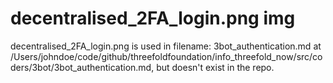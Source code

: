 # decentralised_2FA_login.png img 
decentralised_2FA_login.png is used in filename: 3bot_authentication.md at /Users/johndoe/code/github/threefoldfoundation/info_threefold_now/src/coders/3bot/3bot_authentication.md, but doesn't exist in the repo.
